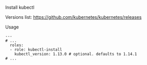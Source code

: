 Install kubectl

Versions list: https://github.com/kubernetes/kubernetes/releases

Usage
```
---
# ...
  roles:
  - role: kubectl-install
    kubectl_version: 1.13.0 # optional. defaults to 1.14.1
# ...
```
